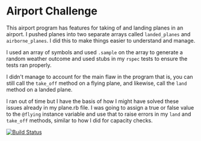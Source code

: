 # Airport Challenge #


This airport program has features for taking of and landing planes in an airport. I pushed planes into two separate arrays called `landed_planes` and `airborne_planes`. I did this to make things easier to understand and manage.

I used an array of symbols and used `.sample` on the array to generate a random weather outcome and used stubs in my `rspec` tests to ensure the tests ran properly.

I didn't manage to account for the main flaw in the program that is, you can still call the `take_off` method on a flying plane, and likewise, call the `land` method on a landed plane.

I ran out of time but I have the basis of how I might have solved these issues already in my plane.rb file. I was going to assign a true or false value to the `@flying` instance variable and use that to raise errors in my `land` and `take_off` methods, similar to how I did for capacity checks.

[![Build Status](https://travis-ci.org/Chrixs/airport_challenge.svg?branch=master)](https://travis-ci.org/Chrixs/airport_challenge)
